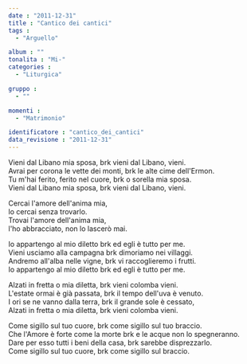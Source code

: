 ```yaml
---
date : "2011-12-31"
title : "Cantico dei cantici"
tags : 
  - "Arguello"

album : ""
tonalita : "Mi-"
categories : 
  - "Liturgica"

gruppo : 
  - ""

momenti : 
  - "Matrimonio"

identificatore : "cantico_dei_cantici"
data_revisione : "2011-12-31"
---
```

  
  
  
Vieni dal Libano mia sposa, brk vieni dal Libano, vieni.  
Avrai per corona le vette dei monti, brk le alte cime dell'Ermon.  
Tu m'hai ferito, ferito nel cuore, brk o sorella mia sposa.  
Vieni dal Libano mia sposa, brk vieni dal Libano, vieni.  
  
  
  
Cercai l'amore dell'anima mia,   
lo cercai senza trovarlo.  
Trovai l'amore dell'anima mia,  
l'ho abbracciato, non lo lascerò mai.  
  
  
  
  
Io appartengo al mio diletto brk ed egli è tutto per me.  
Vieni usciamo alla campagna brk dimoriamo nei villaggi.  
Andremo all'alba nelle vigne, brk vi raccoglieremo i frutti.  
Io appartengo al mio diletto brk ed egli è tutto per me.  
  
  
  
  
Alzati in fretta o mia diletta, brk vieni colomba vieni.  
L'estate ormai è già passata, brk il tempo dell'uva è venuto.  
I ori se ne vanno dalla terra, brk il grande sole è cessato,  
Alzati in fretta o mia diletta, brk vieni colomba vieni.  
  
  
  
  
Come sigillo sul tuo cuore, brk come sigillo sul tuo braccio.  
Che l'Amore è forte come la morte brk e le acque non lo spegneranno.  
Dare per esso tutti i beni della casa, brk sarebbe disprezzarlo.  
Come sigillo sul tuo cuore, brk come sigillo sul braccio.  
  
  
  
